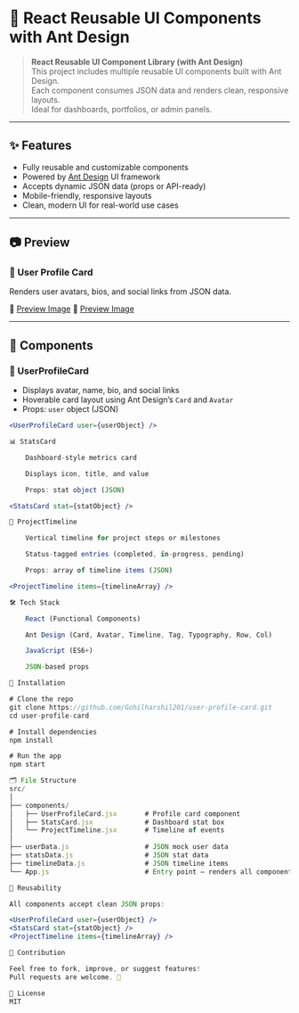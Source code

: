 # 🧩 React Reusable UI Components with Ant Design

> **React Reusable UI Component Library (with Ant Design)**  
> This project includes multiple reusable UI components built with Ant Design.  
> Each component consumes JSON data and renders clean, responsive layouts.  
> Ideal for dashboards, portfolios, or admin panels.

---

## ✨ Features

- Fully reusable and customizable components
- Powered by [Ant Design](https://ant.design/) UI framework
- Accepts dynamic JSON data (props or API-ready)
- Mobile-friendly, responsive layouts
- Clean, modern UI for real-world use cases

---

## 📷 Preview

### 👤 User Profile Card  
Renders user avatars, bios, and social links from JSON data.

🔗 [Preview Image](https://drive.google.com/file/d/1zesFmgua0eOvGDm7dvxCK4OYCsMBpOGL/view?usp=sharing)
🔗 [Preview Image](https://drive.google.com/file/d/1NunDPGcaRZObLEZnVkxkgCIeNKthqbGv/view?usp=sharing)

---

## 🧱 Components

### 👤 UserProfileCard

- Displays avatar, name, bio, and social links
- Hoverable card layout using Ant Design’s `Card` and `Avatar`
- Props: `user` object (JSON)

```jsx
<UserProfileCard user={userObject} />

📊 StatsCard

    Dashboard-style metrics card

    Displays icon, title, and value

    Props: stat object (JSON)

<StatsCard stat={statObject} />

📅 ProjectTimeline

    Vertical timeline for project steps or milestones

    Status-tagged entries (completed, in-progress, pending)

    Props: array of timeline items (JSON)

<ProjectTimeline items={timelineArray} />

🛠 Tech Stack

    React (Functional Components)

    Ant Design (Card, Avatar, Timeline, Tag, Typography, Row, Col)

    JavaScript (ES6+)

    JSON-based props

🚀 Installation

# Clone the repo
git clone https://github.com/Gohilharshil201/user-profile-card.git
cd user-profile-card

# Install dependencies
npm install

# Run the app
npm start

🗂️ File Structure
src/
│
├── components/
│   ├── UserProfileCard.jsx       # Profile card component
│   ├── StatsCard.jsx             # Dashboard stat box
│   └── ProjectTimeline.jsx       # Timeline of events
│
├── userData.js                   # JSON mock user data
├── statsData.js                  # JSON stat data
├── timelineData.js               # JSON timeline items
└── App.js                        # Entry point – renders all components

🔄 Reusability

All components accept clean JSON props:

<UserProfileCard user={userObject} />
<StatsCard stat={statObject} />
<ProjectTimeline items={timelineArray} />

🤝 Contribution

Feel free to fork, improve, or suggest features!
Pull requests are welcome. 🌟

📄 License
MIT